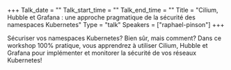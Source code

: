+++
Talk_date = ""
Talk_start_time = ""
Talk_end_time = ""
Title = "Cilium, Hubble et Grafana : une approche pragmatique de la sécurité des namespaces Kubernetes"
Type = "talk"
Speakers = ["raphael-pinson"]
+++

Sécuriser vos namespaces Kubernetes? Bien sûr, mais comment? Dans ce workshop 100% pratique, vous apprendrez à utiliser Cilium, Hubble et Grafana pour implémenter et monitorer la sécurité de vos réseaux Kubernetes!
